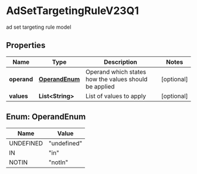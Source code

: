 

# AdSetTargetingRuleV23Q1

ad set targeting rule model

## Properties

| Name | Type | Description | Notes |
|------------ | ------------- | ------------- | -------------|
|**operand** | [**OperandEnum**](#OperandEnum) | Operand which states how the values should be applied |  [optional] |
|**values** | **List&lt;String&gt;** | List of values to apply |  [optional] |



## Enum: OperandEnum

| Name | Value |
|---- | -----|
| UNDEFINED | &quot;undefined&quot; |
| IN | &quot;in&quot; |
| NOTIN | &quot;notIn&quot; |




